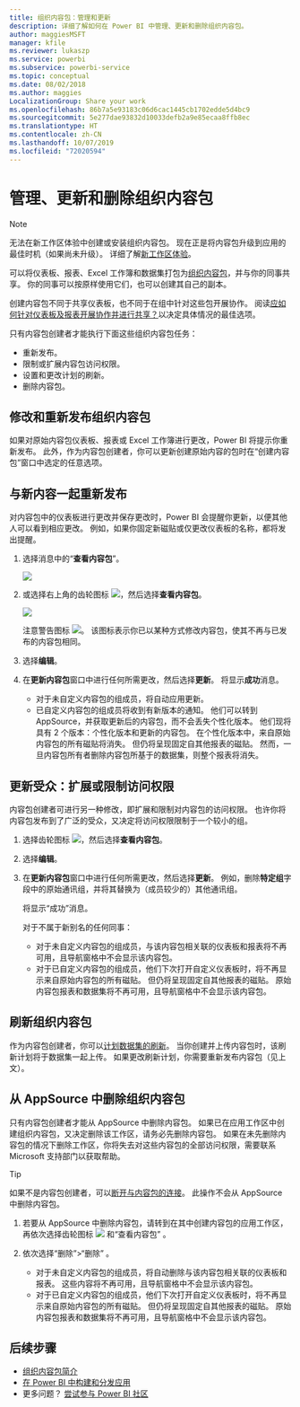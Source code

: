 ```yaml
---
title: 组织内容包：管理和更新
description: 详细了解如何在 Power BI 中管理、更新和删除组织内容包。
author: maggiesMSFT
manager: kfile
ms.reviewer: lukaszp
ms.service: powerbi
ms.subservice: powerbi-service
ms.topic: conceptual
ms.date: 08/02/2018
ms.author: maggies
LocalizationGroup: Share your work
ms.openlocfilehash: 86b7a5e93183c06d6cac1445cb1702edde5d4bc9
ms.sourcegitcommit: 5e277dae93832d10033defb2a9e85ecaa8ffb8ec
ms.translationtype: HT
ms.contentlocale: zh-CN
ms.lasthandoff: 10/07/2019
ms.locfileid: "72020594"
---
```

# <a name="manage-update-and-delete-organizational-content-packs"></a>管理、更新和删除组织内容包
> [!NOTE]
> 无法在新工作区体验中创建或安装组织内容包。 现在正是将内容包升级到应用的最佳时机（如果尚未升级）。 详细了解[新工作区体验](service-create-the-new-workspaces.md)。
> 

可以将仪表板、报表、Excel 工作簿和数据集打包为[组织内容包](service-organizational-content-pack-introduction.md)，并与你的同事共享。 你的同事可以按原样使用它们，也可以创建其自己的副本。

创建内容包不同于共享仪表板，也不同于在组中针对这些包开展协作。 阅读[应如何针对仪表板及报表开展协作并进行共享？](service-how-to-collaborate-distribute-dashboards-reports.md)以决定具体情况的最佳选项。

只有内容包创建者才能执行下面这些组织内容包任务：

* 重新发布。
* 限制或扩展内容包访问权限。
* 设置和更改计划的刷新。
* 删除内容包。

## <a name="modify-and-re-publish-an-organizational-content-pack"></a>修改和重新发布组织内容包
如果对原始内容包仪表板、报表或 Excel 工作簿进行更改，Power BI 将提示你重新发布。 此外，作为内容包创建者，你可以更新创建原始内容的包时在“创建内容包”窗口中选定的任意选项。 

## <a name="republish-with-new-content"></a>与新内容一起重新发布
对内容包中的仪表板进行更改并保存更改时，Power BI 会提醒你更新，以便其他人可以看到相应更改。 例如，如果你固定新磁贴或仅更改仪表板的名称，都将发出提醒。

1. 选择消息中的“**查看内容包**”。
   
   ![](media/service-organizational-content-pack-manage-update-delete/pbi_contpkchangesmessage.png)
2. 或选择右上角的齿轮图标 ![](media/service-organizational-content-pack-manage-update-delete/cog.png)，然后选择**查看内容包**。
   
   ![](media/service-organizational-content-pack-manage-update-delete/pbi_contpkview.png)
   
   注意警告图标 ![](media/service-organizational-content-pack-manage-update-delete/pbi_contpkwarningicon.png)。  该图标表示你已以某种方式修改内容包，使其不再与已发布的内容包相同。
3. 选择**编辑**。  
4. 在**更新内容包**窗口中进行任何所需更改，然后选择**更新**。 将显示**成功**消息。
   
   * 对于未自定义内容包的组成员，将自动应用更新。
   * 已自定义内容包的组成员将收到有新版本的通知。  他们可以转到 AppSource，并获取更新后的内容包，而不会丢失个性化版本。  他们现将具有 2 个版本：个性化版本和更新的内容包。  在个性化版本中，来自原始内容包的所有磁贴将消失。  但仍将呈现固定自其他报表的磁贴。 然而，一旦内容包所有者删除内容包所基于的数据集，则整个报表将消失。  

## <a name="update-the-audience-expand-or-restrict-access"></a>更新受众：扩展或限制访问权限
内容包创建者可进行另一种修改，即扩展和限制对内容包的访问权限。  也许你将内容包发布到了广泛的受众，又决定将访问权限限制于一个较小的组。  

1. 选择齿轮图标 ![](media/service-organizational-content-pack-manage-update-delete/cog.png)，然后选择**查看内容包**。
2. 选择**编辑**。 
3. 在**更新内容包**窗口中进行任何所需更改，然后选择**更新**。 例如，删除**特定组**字段中的原始通讯组，并将其替换为（成员较少的）其他通讯组。
   
   将显示“成功”消息。
   
   对于不属于新别名的任何同事：
   
   * 对于未自定义内容包的组成员，与该内容包相关联的仪表板和报表将不再可用，且导航窗格中不会显示该内容包。
   * 对于已自定义内容包的组成员，他们下次打开自定义仪表板时，将不再显示来自原始内容包的所有磁贴。  但仍将呈现固定自其他报表的磁贴。 原始内容包报表和数据集将不再可用，且导航窗格中不会显示该内容包。   

## <a name="refresh-an-organizational-content-pack"></a>刷新组织内容包
作为内容包创建者，你可以[计划数据集的刷新](refresh-data.md)。  当你创建并上传内容包时，该刷新计划将于数据集一起上传。 如果更改刷新计划，你需要重新发布内容包（见上文）。

## <a name="delete-an-organizational-content-pack-from-appsource"></a>从 AppSource 中删除组织内容包
只有内容包创建者才能从 AppSource 中删除内容包。 如果已在应用工作区中创建组织内容包，又决定删除该工作区，请务必先删除内容包。 如果在未先删除内容包的情况下删除工作区，你将失去对这些内容包的全部访问权限，需要联系 Microsoft 支持部门以获取帮助。 

> [!TIP]
> 如果不是内容包创建者，可以[断开与内容包的连接](service-organizational-content-pack-disconnect.md)。 此操作不会从 AppSource 中删除内容包。
> 
> 

1. 若要从 AppSource 中删除内容包，请转到在其中创建内容包的应用工作区，再依次选择齿轮图标 ![](media/service-organizational-content-pack-manage-update-delete/cog.png) 和“查看内容包”  。
2. 依次选择“删除”\>“删除”  。 
   
   * 对于未自定义内容包的组成员，将自动删除与该内容包相关联的仪表板和报表。 这些内容将不再可用，且导航窗格中不会显示该内容包。
   * 对于已自定义内容包的组成员，他们下次打开自定义仪表板时，将不再显示来自原始内容包的所有磁贴。  但仍将呈现固定自其他报表的磁贴。 原始内容包报表和数据集将不再可用，且导航窗格中不会显示该内容包。   

## <a name="next-steps"></a>后续步骤
* [组织内容包简介](service-organizational-content-pack-introduction.md)
* [在 Power BI 中构建和分发应用](service-create-distribute-apps.md) 
* 更多问题？ [尝试参与 Power BI 社区](http://community.powerbi.com/)

